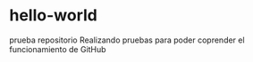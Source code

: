 # hello-world
prueba repositorio
Realizando pruebas para poder coprender el funcionamiento de GitHub
